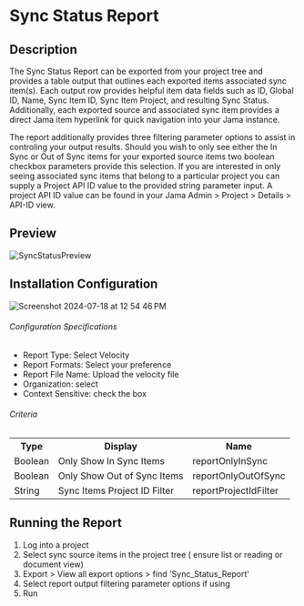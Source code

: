 # Sync Status Report

## Description 
The Sync Status Report can be exported from your project tree and provides a table output that outlines each exported items associated sync item(s). Each output row provides helpful item data fields such as ID, Global ID, Name, Sync Item ID, Sync Item Project, and resulting Sync Status. Additionally, each exported source and associated sync item provides a direct Jama item hyperlink for quick navigation into your Jama instance. 

The report additionally provides three filtering parameter options to assist in controling your output results. Should you wish to only see either the In Sync or Out of Sync items for your exported source items two boolean checkbox parameters provide this selection. If you are interested in only seeing associated sync items that belong to a particular project you can supply a Project API ID value to the provided string parameter input. A project API ID value can be found in your Jama Admin > Project > Details > API-ID view. 


## Preview

![SyncStatusPreview](https://github.com/user-attachments/assets/3d97f04a-bcef-45ef-96c6-81fdc8bff7aa)


## Installation Configuration

![Screenshot 2024-07-18 at 12 54 46 PM](https://github.com/user-attachments/assets/2355d0ef-bf12-4091-b5a6-2c1a0d4ecd03)


###### Configuration Specifications
<ul>
<li>Report Type: Select Velocity</li>
<li>Report Formats: Select your preference</li>
<li>Report File Name: Upload the velocity file</li>
<li>Organization: select</li>
<li>Context Sensitive: check the box</li>
</ul>

<h6>Criteria</h6>
<table>
  <tr>
    <th>Type</th>
    <th>Display</th>
    <th>Name</th>
  </tr>
  <tr>
    <td>Boolean</td>
    <td>Only Show In Sync Items</td>
    <td>reportOnlyInSync</td>
  </tr>
  <tr>
    <td>Boolean</td>
    <td>Only Show Out of Sync Items</td>
    <td>reportOnlyOutOfSync</td>
  </tr>
  <tr>
    <td>String</td>
    <td>Sync Items Project ID Filter</td>
    <td>reportProjectIdFilter</td>
  </tr>
</table>


## Running the Report
1. Log into a project
2. Select sync source items in the project tree ( ensure list or reading or document view)
3. Export > View all export options > find 'Sync_Status_Report'
4. Select report output filtering parameter options if using
5. Run 

